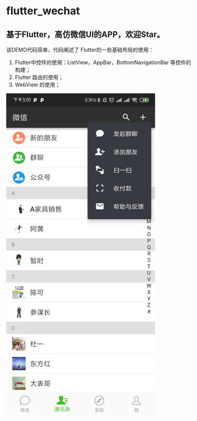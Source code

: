 # flutter_wechat

## 基于Flutter，高仿微信UI的APP，欢迎Star。

该DEMO代码简单，代码阐述了 Flutter的一些基础布局的使用：
1. Flutter中控件的使用：ListView，AppBar，BottomNavigationBar 等控件的构建；
2. Flutter 路由的使用；
3. WebView 的使用；

<img src="https://github.com/QzwJuHao/Flutter_WeChat/blob/master/demo02.jpeg" width="400" hegiht="203" align=center />
